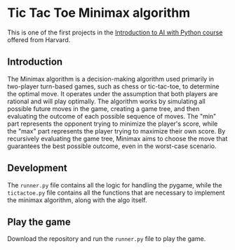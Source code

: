 # Tic Tac Toe Minimax algorithm
This is one of the first projects in the [Introduction to AI with Python course](https://learning.edx.org/course/course-v1:HarvardX+CS50AI+1T2020/home) offered from Harvard.

## Introduction
The Minimax algorithm is a decision-making algorithm used primarily in two-player turn-based games, such as chess or tic-tac-toe, to determine the optimal move. It operates under the assumption that both players are rational and will play optimally. The algorithm works by simulating all possible future moves in the game, creating a game tree, and then evaluating the outcome of each possible sequence of moves. The "min" part represents the opponent trying to minimize the player's score, while the "max" part represents the player trying to maximize their own score. By recursively evaluating the game tree, Minimax aims to choose the move that guarantees the best possible outcome, even in the worst-case scenario.


## Development
The `runner.py` file contains all the logic for handling the pygame, while the `tictactoe.py` file contains all the functions that are necessary to implement the minimax algorithm, along with the algo itself.


## Play the game
Download the repository and run the `runner.py` file to play the game.

